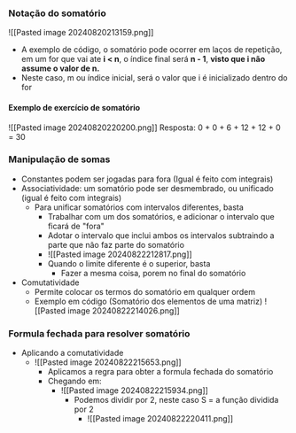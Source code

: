 ### Notação do somatório

![[Pasted image 20240820213159.png]]

- A exemplo de código, o somatório pode ocorrer em laços de repetição, em um for que vai ate **i < n**, o índice final será **n - 1**, **visto que i não assume o valor de n.**
- Neste caso, m ou índice inicial, será o valor que i é inicializado dentro do for

#### Exemplo de exercício de somatório

![[Pasted image 20240820220200.png]]
Resposta: 0 + 0 + 6 + 12 + 12 + 0  = 30

### Manipulação de somas
 - Constantes podem ser jogadas para fora (Igual é feito com integrais)
 - Associatividade: um somatório pode ser desmembrado, ou unificado (igual é feito com integrais)
	 - Para unificar somatórios com intervalos diferentes, basta 
		 - Trabalhar com um dos somatórios, e adicionar o intervalo que ficará de "fora"
		 - Adotar o intervalo que inclui ambos os intervalos subtraindo a parte que não faz parte do somatório
		 - ![[Pasted image 20240822212817.png]]
		- Quando o limite diferente é o superior, basta
			- Fazer a mesma coisa, porem no final do somatório
- Comutatividade
	- Permite colocar os termos do somatório em qualquer ordem
	- Exemplo em código (Somatório dos elementos de uma matriz)
		![[Pasted image 20240822214026.png]]

### Formula fechada para resolver somatório
- Aplicando a comutatividade 
	- ![[Pasted image 20240822215653.png]]
		- Aplicamos a regra para obter a formula fechada do somatório
		- Chegando em:
			- ![[Pasted image 20240822215934.png]]
				- Podemos dividir por 2, neste caso S = a função dividida por 2
					- ![[Pasted image 20240822220411.png]]